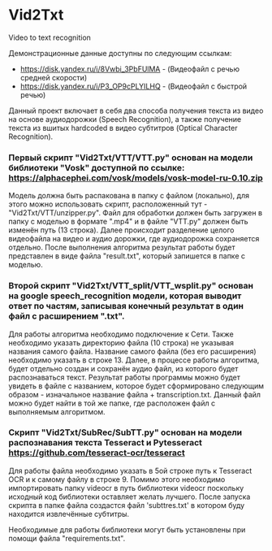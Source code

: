 # Vid2Txt
Video to text recognition

Демонстрационные данные доступны по следующим ссылкам:
- https://disk.yandex.ru/i/8Vwbi_3PbFUlMA - (Видеофайл с речью средней скорости)
- https://disk.yandex.ru/i/P3_OP9cPLYILHQ - (Видеофайл с быстрой речью)

Данный проект включает в себя два способа получения текста из видео на основе аудиодорожки (Speech Recognition), а также получение текста из вшитых hardcoded в видео субтитров (Optical Character Recognition).

### Первый скрипт "Vid2Txt/VTT/VTT.py" основан на модели библиотеки "Vosk" доступной по ссылке: https://alphacephei.com/vosk/models/vosk-model-ru-0.10.zip

Модель должна быть распакована в папку с файлом (локально), для этого можно использовать скрипт, расположенный тут - "Vid2Txt/VTT/unzipper.py".
Файл для обработки должен быть загружен в папку с моделью в формате ".mp4" и в файле "VTT.py" должен быть изменён путь (13 строка).
Далее происходит разделение целого видеофайла на видео и аудио дорожки, где аудиодорожка сохраняется отдельно.
После выполнения алгоритма результат работы будет представлен в виде файла "result.txt", который запишется в папке с моделью.

### Второй скрипт "Vid2Txt/VTT_split/VTT_wsplit.py" основан на google speech_recognition модели, которая выводит ответ по частям, записывая конечный результат в один файл с расширением ".txt".

Для работы алгоритма необходимо подключение к Сети.
Также необходимо указать директорию файла (10 строка) не указывая названия самого файла.
Название самого файла (без его расширения) необходимо указать в строке 13.
Далее, в процессе работы алгоритма, будет отдельно создан и сохранён аудио файл, из которого будет распознаваться текст.
Результат работы программы можно будет увидеть в файле с названием, которое будет сформировано следующим образом - изначальное название файла + transcription.txt.
Данный файл можно будет найти в той же папке, где расположен файл с выполняемым алгоритмом.

### Скрипт "Vid2Txt/SubRec/SubTT.py" основан на модели распознавания текста Tesseract и Pytesseract https://github.com/tesseract-ocr/tesseract

Для работы файла необходимо указать в 5ой строке путь к Tesseract OCR и к самому файлу в строке 9.
Помимо этого необходимо импортировать папку videocr в путь библиотеки videocr поскольку исходный код библиотеки оставляет желать лучшего.
После запуска скрипта в папке файла создастся файл 'subttres.txt' в котором буду находится извлечённые субтитры.

Необходимые для работы библиотеки могут быть установлены при помощи файла "requirements.txt".

